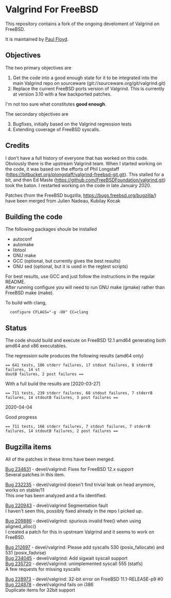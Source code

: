 # Valgrind For FreeBSD

This repository contains a fork of the ongoing develoment of Valgrind on FreeBSD.

It is maintained by [Paul Floyd](https://github.com/paulfloyd).

## Objectives

The two primary objectives are

1. Get the code into a good enough state for it to be integrated into the main Valgrind repo on sourceware (git://sourceware.org/git/valgrind.git)
2. Replace the current FreeBSD ports version of Valgrind. This is currently at version 3.10 with a few backported patches.

I'm not too sure what constitutes **good enough**.

The secondary objectives are

3. Bugfixes, initially based on the Valgrind regression tests
4. Extending coverage of FreeBSD syscalls.

## Credits

I don't have a full history of everyone that has worked on this code. Obviously there is the upstream Valgrind team. When I started working on the code, it was based on the efforts of Phil Longstaff (https://bitbucket.org/plongstaff/valgrind-freebsd-git.git). This stalled for a bit, and then Ed Maste (https://github.com/FreeBSDFoundation/valgrind.git) took the baton. I restarted working on the code in late January 2020.

Patches (from the FreeBSD bugzilla, https://bugs.freebsd.org/bugzilla/) have been merged from Julien Nadeau, Kubilay Kocak

## Building the code

The following packages shoule be installed
* autoconf
* automake
* libtool
* GNU make
* GCC (optional, but currently gives the best results)
* GNU sed (optional, but it is used in the regtest scripts)

For best results, use GCC and just follow the instructions in the regular README.  
After running configure you will need to run GNU make (gmake) rather than FreeBSD make (make).

To build with clang,

```
  configure CFLAGS="-g -O0" CC=clang
```

## Status

The code should build and execute on FreeBSD 12.1 amd64 generating both amd64 and x86 executables.

The regression suite produces the following results (amd64 only)

```
== 641 tests, 186 stderr failures, 17 stdout failures, 8 stderrB failures, 14 st
doutB failures, 2 post failures ==
```

With a full build the results are [2020-03-27]

```
== 711 tests, 239 stderr failures, 68 stdout failures, 7 stderrB failures, 14 stdoutB failures, 3 post failures ==

```

2020-04-04

Good progress

```
== 711 tests, 166 stderr failures, 7 stdout failures, 7 stderrB failures, 14 stdoutB failures, 2 post failures ==

```

## Bugzilla items

All of the patches in these itrms have been merged.

[Bug 234631](https://bugs.freebsd.org/bugzilla/show_bug.cgi?id=234631) - devel/valgrind: Fixes for FreeBSD 12.x support  
Several patches in this item.

[Bug 232235](https://bugs.freebsd.org/bugzilla/show_bug.cgi?id=232235) - devel/valgrind doesn't find trivial leak on head anymore, works on stable/11  
This one has been analyzed and a fix identified.

[Bug 220943](https://bugs.freebsd.org/bugzilla/show_bug.cgi?id=220943) - devel/valgrind Segmentation fault  
I haven't seen this, possibly fixed already in the repo I picked up.

[Bug 209886](https://bugs.freebsd.org/bugzilla/show_bug.cgi?id=209886) - devel/valgrind: spurious invalid free() when using aligned_alloc()  
I created a patch for this in upstream Valgrind and it seems to work on FreeBSD.

[Bug 212697](https://bugs.freebsd.org/bugzilla/show_bug.cgi?id=212697) - devel/valgrind: Please add syscalls 530 (posix_fallocate) and 531 (posix_fadvise)  
[Bug 234045](https://bugs.freebsd.org/bugzilla/show_bug.cgi?id=234045) - devel/valgrind: Add sigwait syscall support  
[Bug 235720](https://bugs.freebsd.org/bugzilla/show_bug.cgi?id=235720) - devel/valgrind: unimplemented syscall 555 (statfs)  
A few requests for missing syscalls

[Bug 228973](https://bugs.freebsd.org/bugzilla/show_bug.cgi?id=228973) - devel/valgrind: 32-bit error on FreeBSD 11.1-RELEASE-p9 #0  
[Bug 224878](https://bugs.freebsd.org/bugzilla/show_bug.cgi?id=224878) - devel/valgrind fails on i386  
Duplicate items for 32bit support  
